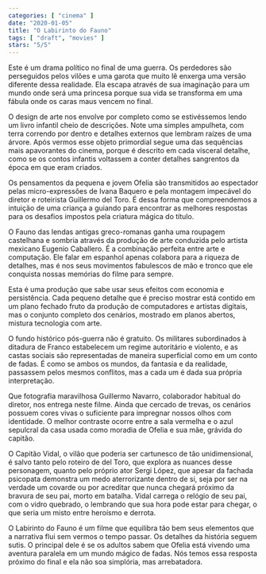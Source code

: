 ```yaml
---
categories: [ "cinema" ]
date: "2020-01-05"
title: "O Labirinto do Fauno"
tags: [ "draft", "movies" ]
stars: "5/5"
---
```

Este é um drama político no final de uma guerra. Os perdedores são perseguidos pelos vilões e uma garota que muito lê enxerga uma versão diferente dessa realidade. Ela escapa através de sua imaginação para um mundo onde será uma princesa porque sua vida se transforma em uma fábula onde os caras maus vencem no final.

O design de arte nos envolve por completo como se estivéssemos lendo um livro infantil cheio de descrições. Note uma simples ampulheta, com terra correndo por dentro e detalhes externos que lembram raízes de uma árvore. Após vermos esse objeto primordial segue uma das sequências mais apavorantes do cinema, porque é descrito em cada visceral detalhe, como se os contos infantis voltassem a conter detalhes sangrentos da época em que eram criados.

Os pensamentos da pequena e jovem Ofelia são transmitidos ao espectador pelas micro-expressões de Ivana Baquero e pela montagem impecável do diretor e roteirista Guillermo del Toro. É dessa forma que compreendemos a intuição de uma criança a guiando para encontrar as melhores respostas para os desafios impostos pela criatura mágica do título.

O Fauno das lendas antigas greco-romanas ganha uma roupagem castelhana e sombria através da produção de arte conduzida pelo artista mexicano Eugenio Caballero. É a combinação perfeita entre arte e computação. Ele falar em espanhol apenas colabora para a riqueza de detalhes, mas é nos seus movimentos fabulescos de mão e tronco que ele conquista nossas memórias do filme para sempre.

Esta é uma produção que sabe usar seus efeitos com economia e persistência. Cada pequeno detalhe que é preciso mostrar está contido em um plano fechado fruto da produção de computadores e artistas digitais, mas o conjunto completo dos cenários, mostrado em planos abertos, mistura tecnologia com arte.

O fundo histórico pós-guerra não é gratuito. Os militares subordinados à ditadura de Franco estabelecem um regime autoritário e violento, e as castas sociais são representadas de maneira superficial como em um conto de fadas. É como se ambos os mundos, da fantasia e da realidade, passassem pelos mesmos conflitos, mas a cada um é dada sua própria interpretação.

Que fotografia maravilhosa Guillermo Navarro, colaborador habitual do diretor, nos entrega neste filme. Ainda que cercado de trevas, os cenários possuem cores vivas o suficiente para impregnar nossos olhos com identidade. O melhor contraste ocorre entre a sala vermelha e o azul sepulcral da casa usada como moradia de Ofelia e sua mãe, grávida do capitão.

O Capitão Vidal, o vilão que poderia ser cartunesco de tão unidimensional, é salvo tanto pelo roteiro de del Toro, que explora as nuances desse personagem, quanto pelo próprio ator Sergi López, que apesar da fachada psicopata demonstra um medo aterrorizante dentro de si, seja por ser na verdade um covarde ou por acreditar que nunca chegará próximo da bravura de seu pai, morto em batalha. Vidal carrega o relógio de seu pai, com o vidro quebrado, o lembrando que sua hora pode estar para chegar, o que seria um misto entre heroísmo e derrota.

O Labirinto do Fauno é um filme que equilibra tão bem seus elementos que a narrativa flui sem vermos o tempo passar. Os detalhes da história seguem sutis. O principal dele é se os adultos sabem que Ofelia está vivendo uma aventura paralela em um mundo mágico de fadas. Nós temos essa resposta próximo do final e ela não soa simplória, mas arrebatadora.
